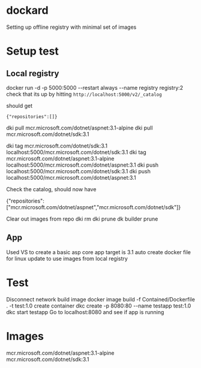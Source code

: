 # dockard
Setting up offline registry with minimal set of images

# Setup test

## Local registry
 docker run -d -p 5000:5000 --restart always --name registry registry:2
check that its up by hitting
```http://localhost:5000/v2/_catalog```

should get

```{"repositories":[]}```

dki pull  mcr.microsoft.com/dotnet/aspnet:3.1-alpine
dki pull mcr.microsoft.com/dotnet/sdk:3.1

dki tag mcr.microsoft.com/dotnet/sdk:3.1 localhost:5000/mcr.microsoft.com/dotnet/sdk:3.1
dki tag mcr.microsoft.com/dotnet/aspnet:3.1-alpine localhost:5000/mcr.microsoft.com/dotnet/aspnet:3.1
dki push localhost:5000/mcr.microsoft.com/dotnet/sdk:3.1
dki push localhost:5000/mcr.microsoft.com/dotnet/aspnet:3.1

Check the catalog, should now have

{"repositories":["mcr.microsoft.com/dotnet/aspnet","mcr.microsoft.com/dotnet/sdk"]}

Clear out images from repo 
dki rm <images>
dki prune
dk builder prune

## App
Used VS to create a basic asp core app target is 3.1
auto create docker file for linux
update to use images from local registry

# Test
Disconnect network
build image
docker image build -f Contained/Dockerfile . -t test:1.0
create container
dkc create -p 8080:80 --name testapp test:1.0
dkc start testapp
Go to localhost:8080 and see if app is running

# Images
mcr.microsoft.com/dotnet/aspnet:3.1-alpine
mcr.microsoft.com/dotnet/sdk:3.1





